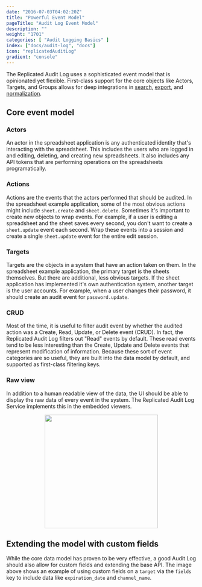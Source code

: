 ```yaml
---
date: "2016-07-03T04:02:20Z"
title: "Powerful Event Model"
pageTitle: "Audit Log Event Model"
description: ""
weight: "1701"
categories: [ "Audit Logging Basics" ]
index: ["docs/audit-log", "docs"]
icon: "replicatedAuditLog"
gradient: "console"
---
```


The Replicated Audit Log uses a sophisticated event model that is opinionated yet flexible. First-class support for the core objects like Actors, Targets, and Groups allows for deep integrations in [search](../searchable), [export](../exportable), and [normalization](../renaming-properties).

## Core event model

### Actors
An actor in the spreadsheet application is any authenticated identity that's interacting with the spreadsheet. This includes the users who are logged in and editing, deleting, and creating new spreadsheets. It also includes any API tokens that are performing operations on the spreadsheets programatically.

### Actions
Actions are the events that the actors performed that should be audited. In the spreadsheet example application, some of the most obvious actions might include `sheet.create` and `sheet.delete`. Sometimes it's important to create new objects to wrap events. For example, if a user is editing a spreadsheet and the sheet saves every second, you don't want to create a `sheet.update` event each second. Wrap these events into a session and create a single `sheet.update` event for the entire edit session.

### Targets
Targets are the objects in a system that have an action taken on them. In the spreadsheet example application, the primary target is the sheets themselves. But there are additional, less obvious targets. If the sheet application has implemented it's own authentication system, another target is the user accounts. For example, when a user changes their password, it should create an audit event for `password.update`.

### CRUD

Most of the time, it is useful to filter audit event by whether the audited action was a Create, Read, Update, or Delete event (CRUD). In fact, the Replicated Audit Log filters out "Read" events by default. These read events tend to be less interesting than the Create, Update and Delete events that represent modification of information. Because these sort of event categories are so useful, they are built into the data model by default, and supported as first-class filtering keys.

### Raw view 
In addition to a human readable view of the data, the UI should be able to display the raw data of every event in the system. The Replicated Audit Log Service implements this in the embedded viewers. 


<div style="text-align: center">
  <img height="300" class="mask-img" src="/images/audit-log/raw-view.png">
</div>


## Extending the model with custom fields

While the core data model has proven to be very effective, a good Audit Log should also allow for custom fields and extending the base API. The image above shows an example of using custom fields on a `target` via the `fields` key to include data like `expiration_date` and `channel_name`.
